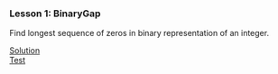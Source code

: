 ### Lesson 1: BinaryGap  
Find longest sequence of zeros in binary representation of an integer.

[Solution](/java/src/main/java/com/los/codility/CountBinaryGaps.java)  
[Test](/java/src/test/java/com/los/codility/CountBinaryGapsTest.java)